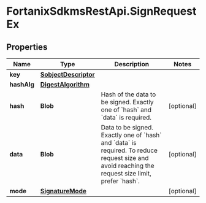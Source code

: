 # FortanixSdkmsRestApi.SignRequestEx

## Properties
Name | Type | Description | Notes
------------ | ------------- | ------------- | -------------
**key** | [**SobjectDescriptor**](SobjectDescriptor.md) |  | 
**hashAlg** | [**DigestAlgorithm**](DigestAlgorithm.md) |  | 
**hash** | **Blob** | Hash of the data to be signed. Exactly one of &#x60;hash&#x60; and &#x60;data&#x60; is required.  | [optional] 
**data** | **Blob** | Data to be signed. Exactly one of &#x60;hash&#x60; and &#x60;data&#x60; is required. To reduce request size and avoid reaching the request size limit, prefer &#x60;hash&#x60;.  | [optional] 
**mode** | [**SignatureMode**](SignatureMode.md) |  | [optional] 


